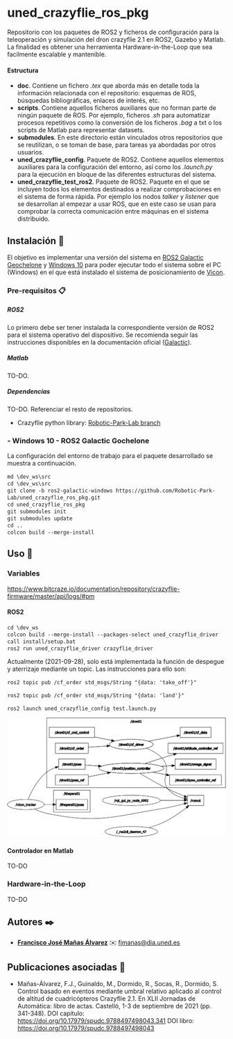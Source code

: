 # uned_crazyflie_ros_pkg
Repositorio con los paquetes de ROS2 y ficheros de configuración para la teleoperación y simulación del dron crazyflie 2.1 en ROS2, Gazebo y Matlab. La finalidad es obtener una herramienta Hardware-in-the-Loop que sea facilmente escalable y mantenible.

#### Estructura 
- **doc**. Contiene un fichero _.tex_ que aborda más en detalle toda la información relacionada con el repositorio: esquemas de ROS, búsquedas bibliográficas, enlaces de interés, etc.
- **scripts**. Contiene aquellos ficheros auxiliares que no forman parte de ningún paquete de ROS. Por ejemplo, ficheros _.sh_ para automatizar procesos repetitivos como la conversión de los ficheros _.bag_ a txt o los scripts de Matlab para representar datasets.
- **submodules**. En este directorio están vinculados otros repositorios que se reutilizan, o se toman de base, para tareas ya abordadas por otros usuarios.
- **uned_crazyflie_config**. Paquete de ROS2. Contiene aquellos elementos auxiliares para la configuración del entorno, así como los _.launch.py_ para la ejecución en bloque de las diferentes estructuras del sistema.
- **uned_crazyflie_test_ros2**. Paquete de ROS2. Paquete en el que se incluyen todos los elementos destinados a realizar comprobaciones en el sistema de forma rápida. Por ejemplo los nodos _talker_ y _listener_ que se desarrollan al empezar a usar ROS, que en este caso se usan para comprobar la correcta comunicación entre máquinas en el sistema distribuido.

## Instalación :book:
El objetivo es implementar una versión del sistema en [ROS2 Galactic Geochelone](https://docs.ros.org/en/galactic/index.html) y [Windows 10](https://www.microsoft.com/es-es/windows/features?activetab=NewPopular) para poder ejecutar todo el sistema sobre el PC (Windows) en el que está instalado el sistema de posicionamiento de [Vicon](TO-DO:enlace).

### Pre-requisitos 📋
##### ROS2
Lo primero debe ser tener instalada la correspondiente versión de ROS2 para el sistema operativo del dispositivo. Se recomienda seguir las instrucciones disponibles en la documentación oficial ([Galactic](https://docs.ros.org/en/galactic/Installation/Windows-Install-Binary.html)). 

##### Matlab
TO-DO.

##### Dependencias
TO-DO. Referenciar el resto de repositorios.
- Crazyflie python library: [Robotic-Park-Lab branch](https://github.com/Robotic-Park-Lab/crazyflie-lib-python)


### - Windows 10 - ROS2 Galactic Gochelone
La configuración del entorno de trabajo para el paquete desarrollado se muestra a continuación.
```
md \dev_ws\src
cd \dev_ws\src
git clone -b ros2-galactic-windows https://github.com/Robotic-Park-Lab/uned_crazyflie_ros_pkg.git
cd uned_crazyflie_ros_pkg
git submodules init
git submodules update
cd ..
colcon build --merge-install
```

## Uso 🔧
### Variables
https://www.bitcraze.io/documentation/repository/crazyflie-firmware/master/api/logs/#pm

#### ROS2
```
cd \dev_ws
colcon build --merge-install --packages-select uned_crazyflie_driver
call install/setup.bat
ros2 run uned_crazyflie_driver crazyflie_driver
```
Actualmente (2021-09-28), solo está implementada la función de despegue y aterrizaje mediante un topic. Las instrucciones para ello son:
```
ros2 topic pub /cf_order std_msgs/String "{data: 'take_off'}"
```
```
ros2 topic pub /cf_order std_msgs/String "{data: 'land'}"
```

```
ros2 launch uned_crazyflie_config test.launch.py
```

![Alt text](doc/figs/rosgraph_ROS2.png?raw=true "rqt_graph")
#### Controlador en Matlab
TO-DO

### Hardware-in-the-Loop
TO-DO

## Autores ✒️
* **[Francisco José Mañas Álvarez](https://github.com/FranciscoJManasAlvarez)** :envelope: fjmanas@dia.uned.es

## Publicaciones asociadas :paperclip:
- Mañas-Álvarez, F.J., Guinaldo, M., Dormido, R., Socas, R., Dormido, S. Control basado en eventos mediante umbral relativo aplicado al control de altitud de cuadricópteros Crazyflie 2.1. En XLII Jornadas de Automática: libro de actas. Castelló, 1-3 de septiembre de 2021 (pp. 341-348). DOI capítulo: https://doi.org/10.17979/spudc.9788497498043.341 DOI libro: https://doi.org/10.17979/spudc.9788497498043
